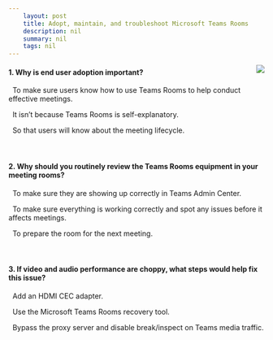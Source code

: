 ```yaml
---
    layout: post
    title: Adopt, maintain, and troubleshoot Microsoft Teams Rooms 
    description: nil
    summary: nil
    tags: nil
---
```



 <a target="_blank" href="https://docs.microsoft.com/en-us/learn/modules/m365-teams-rooms-troubleshooting/knowledge-check/"><i class="fas fa-external-link-alt"></i> </a>
 <img align="right" src="https://docs.microsoft.com/en-us/learn/achievements/adopt-troubleshoot-microsoft-teams-rooms.svg">
####  1. Why is end user adoption important?


<i class='fas fa-check-square' style='color: Dodgerblue;'></i> &nbsp;&nbsp;To make sure users know how to use Teams Rooms to help conduct effective meetings.

<i class='far fa-square'></i> &nbsp;&nbsp;It isn’t because Teams Rooms is self-explanatory.

<i class='far fa-square'></i> &nbsp;&nbsp;So that users will know about the meeting lifecycle.
<br />
<br />
<br />

####  2. Why should you routinely review the Teams Rooms equipment in your meeting rooms?


<i class='far fa-square'></i> &nbsp;&nbsp;To make sure they are showing up correctly in Teams Admin Center.

<i class='fas fa-check-square' style='color: Dodgerblue;'></i> &nbsp;&nbsp;To make sure everything is working correctly and spot any issues before it affects meetings.

<i class='far fa-square'></i> &nbsp;&nbsp;To prepare the room for the next meeting.
<br />
<br />
<br />

####  3. If video and audio performance are choppy, what steps would help fix this issue?


<i class='far fa-square'></i> &nbsp;&nbsp;Add an HDMI CEC adapter.

<i class='far fa-square'></i> &nbsp;&nbsp;Use the Microsoft Teams Rooms recovery tool.

<i class='fas fa-check-square' style='color: Dodgerblue;'></i> &nbsp;&nbsp;Bypass the proxy server and disable break/inspect on Teams media traffic.
<br />
<br />
<br />
